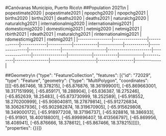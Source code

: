 #Canóvanas Municipio, Puerto Rico\n
##Population 2021\n
| popestimate2020 | popestimate2021 | npopchg2020 | npopchg2021 | births2020 | births2021 | deaths2020 | deaths2021 | naturalchg2020 | naturalchg2021 | internationalmig2020 | internationalmig2021 | domesticmig2020 | domesticmig2021 | netmig2020 | netmig2021 | rbirth2021 | rdeath2021 | rnaturalchg2021 | rinternationalmig2021 | rdomesticmig2021 | rnetmig2021 |
|-----------------|-----------------|-------------|-------------|------------|------------|------------|------------|----------------|----------------|----------------------|----------------------|-----------------|-----------------|------------|------------|------------|------------|-----------------|-----------------------|------------------|-------------|

##Geometry\n
{"type": "FeatureCollection", "features": [{"id": "72029", "type": "Feature", "geometry": {"type": "MultiPolygon", "coordinates": [[[[-65.867466, 18.378215], [-65.876876, 18.361999001], [-65.869663001, 18.317151999], [-65.859171, 18.288904], [-65.836387, 18.275246], [-65.852639, 18.25483], [-65.873730999, 18.252589], [-65.918552, 18.270200999], [-65.908040811, 18.27879814], [-65.912726834, 18.306267936], [-65.902982874, 18.319670905], [-65.915629808, 18.349000172], [-65.918977208, 18.37196737], [-65.928816, 18.386933], [-65.91901, 18.400188001], [-65.899896407, 18.413566797], [-65.869956, 18.408941], [-65.876666, 18.378612], [-65.867466, 18.378215]]]]}, "properties": {}}]}
